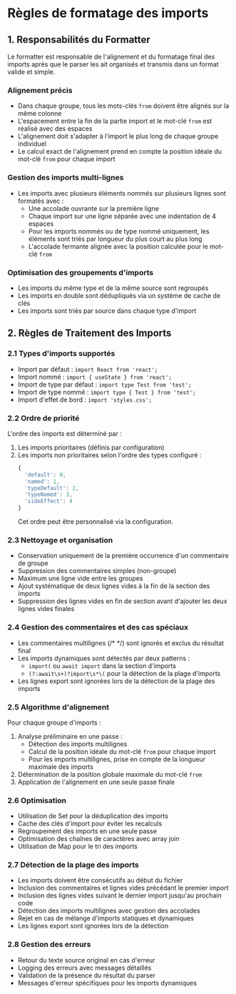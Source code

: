 # Règles de formatage des imports

## 1. Responsabilités du Formatter

Le formatter est responsable de l'alignement et du formatage final des imports après que le parser les ait organisés et transmis dans un format valide et simple.

### Alignement précis
- Dans chaque groupe, tous les mots-clés `from` doivent être alignés sur la même colonne
- L'espacement entre la fin de la partie import et le mot-clé `from` est réalisé avec des espaces
- L'alignement doit s'adapter à l'import le plus long de chaque groupe individuel
- Le calcul exact de l'alignement prend en compte la position idéale du mot-clé `from` pour chaque import

### Gestion des imports multi-lignes
- Les imports avec plusieurs éléments nommés sur plusieurs lignes sont formatés avec :
  - Une accolade ouvrante sur la première ligne
  - Chaque import sur une ligne séparée avec une indentation de 4 espaces
  - Pour les imports nommés ou de type nommé uniquement, les éléments sont triés par longueur du plus court au plus long
  - L'accolade fermante alignée avec la position calculée pour le mot-clé `from`

### Optimisation des groupements d'imports
- Les imports du même type et de la même source sont regroupés
- Les imports en double sont dédupliqués via un système de cache de clés
- Les imports sont triés par source dans chaque type d'import

## 2. Règles de Traitement des Imports

### 2.1 Types d'imports supportés
- Import par défaut :         `import React from 'react';`
- Import nommé :              `import { useState } from 'react';`
- Import de type par défaut : `import type Test from 'test';`
- Import de type nommé :      `import type { Test } from 'test';`
- Import d'effet de bord :    `import 'styles.css';`

### 2.2 Ordre de priorité
L'ordre des imports est déterminé par :
1. Les imports prioritaires (définis par configuration)
2. Les imports non prioritaires selon l'ordre des types configuré :
   ```typescript
   {
     'default': 0,
     'named': 1,
     'typeDefault': 2,
     'typeNamed': 3,
     'sideEffect': 4
   }
   ```
   Cet ordre peut être personnalisé via la configuration.

### 2.3 Nettoyage et organisation
- Conservation uniquement de la première occurrence d'un commentaire de groupe
- Suppression des commentaires simples (non-groupe)
- Maximum une ligne vide entre les groupes
- Ajout systématique de deux lignes vides à la fin de la section des imports
- Suppression des lignes vides en fin de section avant d'ajouter les deux lignes vides finales

### 2.4 Gestion des commentaires et des cas spéciaux
- Les commentaires multilignes (/* */) sont ignorés et exclus du résultat final
- Les imports dynamiques sont détectés par deux patterns :
  - `import(` ou `await import` dans la section d'imports
  - `(?:await\s+)?import\s*\(` pour la détection de la plage d'imports
- Les lignes export sont ignorées lors de la détection de la plage des imports

### 2.5 Algorithme d'alignement
Pour chaque groupe d'imports :
1. Analyse préliminaire en une passe :
   - Détection des imports multilignes
   - Calcul de la position idéale du mot-clé `from` pour chaque import
   - Pour les imports multilignes, prise en compte de la longueur maximale des imports
2. Détermination de la position globale maximale du mot-clé `from`
3. Application de l'alignement en une seule passe finale

### 2.6 Optimisation
- Utilisation de Set pour la déduplication des imports
- Cache des clés d'import pour éviter les recalculs
- Regroupement des imports en une seule passe
- Optimisation des chaînes de caractères avec array join
- Utilisation de Map pour le tri des imports

### 2.7 Détection de la plage des imports
- Les imports doivent être consécutifs au début du fichier
- Inclusion des commentaires et lignes vides précédant le premier import
- Inclusion des lignes vides suivant le dernier import jusqu'au prochain code
- Détection des imports multilignes avec gestion des accolades
- Rejet en cas de mélange d'imports statiques et dynamiques
- Les lignes export sont ignorées lors de la détection

### 2.8 Gestion des erreurs
- Retour du texte source original en cas d'erreur
- Logging des erreurs avec messages détaillés
- Validation de la présence du résultat du parser
- Messages d'erreur spécifiques pour les imports dynamiques